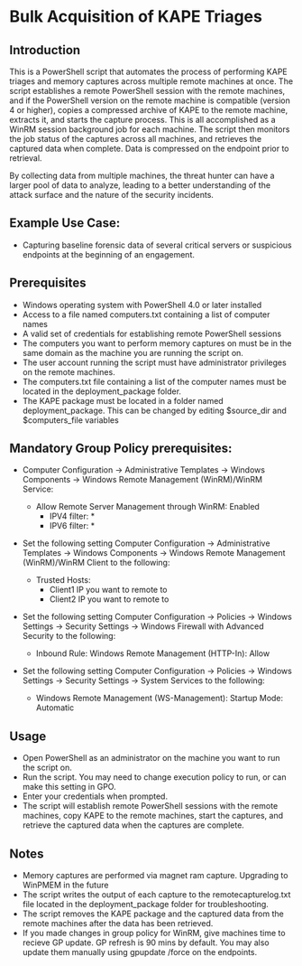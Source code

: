 # Bulk Acquisition of KAPE Triages

## Introduction

This is a PowerShell script that automates the process of performing KAPE triages and memory captures across multiple remote machines at once. The script establishes a remote PowerShell session with the remote machines, and if the PowerShell version on the remote machine is compatible (version 4 or higher), copies a compressed archive of KAPE to the remote machine, extracts it, and starts the capture process. This is all accomplished as a WinRM session background job for each machine. The script then monitors the job status of the captures across all machines, and retrieves the captured data when complete. Data is compressed on the endpoint prior to retrieval.

By collecting data from multiple machines, the threat hunter can have a larger pool of data to analyze, leading to a better understanding of the attack surface and the nature of the security incidents.

## Example Use Case:
- Capturing baseline forensic data of several critical servers or suspicious endpoints at the beginning of an engagement.

## Prerequisites
- Windows operating system with PowerShell 4.0 or later installed
- Access to a file named computers.txt containing a list of computer names
- A valid set of credentials for establishing remote PowerShell sessions
- The computers you want to perform memory captures on must be in the same domain as the machine you are running the script on.
- The user account running the script must have administrator privileges on the remote machines.
- The computers.txt file containing a list of the computer names must be located in the deployment_package folder.
- The KAPE package must be located in a folder named deployment_package. This can be changed by editing $source_dir and $computers_file variables

## Mandatory Group Policy prerequisites:
- Computer Configuration -> Administrative Templates -> Windows Components -> Windows Remote Management (WinRM)/WinRM Service:
    - Allow Remote Server Management through WinRM: Enabled
        - IPV4 filter: *
        - IPV6 filter: *

- Set the following setting Computer Configuration -> Administrative Templates -> Windows Components -> Windows Remote Management (WinRM)/WinRM Client to the following:
    - Trusted Hosts: 
        - Client1 IP you want to remote to
        - Client2 IP you want to remote to

- Set the following setting Computer Configuration -> Policies -> Windows Settings -> Security Settings -> Windows Firewall with Advanced Security to the following:
    - Inbound Rule: Windows Remote Management (HTTP-In): Allow

- Set the following setting Computer Configuration -> Policies -> Windows Settings -> Security Settings -> System Services to the following:
    - Windows Remote Management (WS-Management): Startup Mode: Automatic

## Usage
- Open PowerShell as an administrator on the machine you want to run the script on.
- Run the script. You may need to change execution policy to run, or can make this setting in GPO.
- Enter your credentials when prompted.
- The script will establish remote PowerShell sessions with the remote machines, copy KAPE to the remote machines, start the captures, and retrieve the captured data when the captures are complete.

## Notes
- Memory captures are performed via magnet ram capture. Upgrading to WinPMEM in the future
- The script writes the output of each capture to the remotecapturelog.txt file located in the deployment_package folder for troubleshooting.
- The script removes the KAPE package and the captured data from the remote machines after the data has been retrieved.
- If you made changes in group policy for WinRM, give machines time to recieve GP update. GP refresh is 90 mins by default. You may also update them manually using gpupdate /force on the endpoints.
